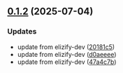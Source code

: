 ## [0.1.2](https://github.com/bealers/elizify/compare/v0.1.1...v0.1.2) (2025-07-04)

### Updates

* update from elizify-dev ([20181c5](https://github.com/bealers/elizify/commit/20181c53afa63f90b46b98d7a9d4ab97eda550de))
* update from elizify-dev ([d0aeeee](https://github.com/bealers/elizify/commit/d0aeeeece9fbb5b331e9b95f164ab8a49a837b34))
* update from elizify-dev ([47a4c7b](https://github.com/bealers/elizify/commit/47a4c7b3f1bfa1b81dac7abe2fe9a143fbdf1d07))
